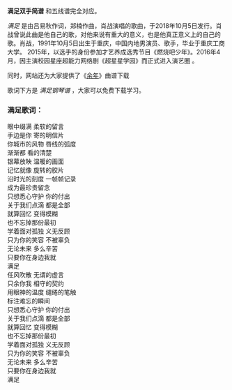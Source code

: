 

**满足双手简谱** 和五线谱完全对应。

_满足_
是由吕易秋作词，郑楠作曲，肖战演唱的歌曲，于2018年10月5日发行。肖战曾说此曲是他自己的歌，对他来说有重大的意义，也是他真正意义上的自己的歌。肖战，1991年10月5日出生于重庆，中国内地男演员、歌手，毕业于重庆工商大学。
2015年，以选手的身份参加才艺养成选秀节目《燃烧吧少年》。2016年4月，因主演校园星座超能力网络剧《超星星学园》而正式进入演艺圈 。

同时，网站还为大家提供了《[余年](Music-10984-余年-肖战娓娓细数与你并肩-庆余年片尾曲.html "余年")》曲谱下载

歌词下方是 _满足钢琴谱_ ，大家可以免费下载学习。

### 满足歌词：

眼中缀满 柔软的留言  
手边是你 寄的明信片  
你城市的风物 唇线的弧度  
渐渐都 看的清楚  
银幕放映 温暖的画面  
记忆就像 旋转的胶片  
沿时光的刻度 一帧帧记录  
成为最珍贵留念  
只想悉心守护 你的付出  
关于我们点滴 都是全部  
就算回忆 变得模糊  
也不忘掉那份最初  
学着面对孤独 义无反顾  
只为你的笑容 不被辜负  
无论未来 多么辛苦  
只要你在身边我就  
满足  
任风吹散 无谓的虚言  
只余你我 相守的契约  
用眼神的温度 缱绻的笔触  
标注难忘的瞬间  
只想悉心守护 你的付出  
关于我们点滴 都是全部  
就算回忆 变得模糊  
也不忘掉那份最初  
学着面对孤独 义无反顾  
只为你的笑容 不被辜负  
无论未来 多么辛苦  
只要你在身边我就  
满足

